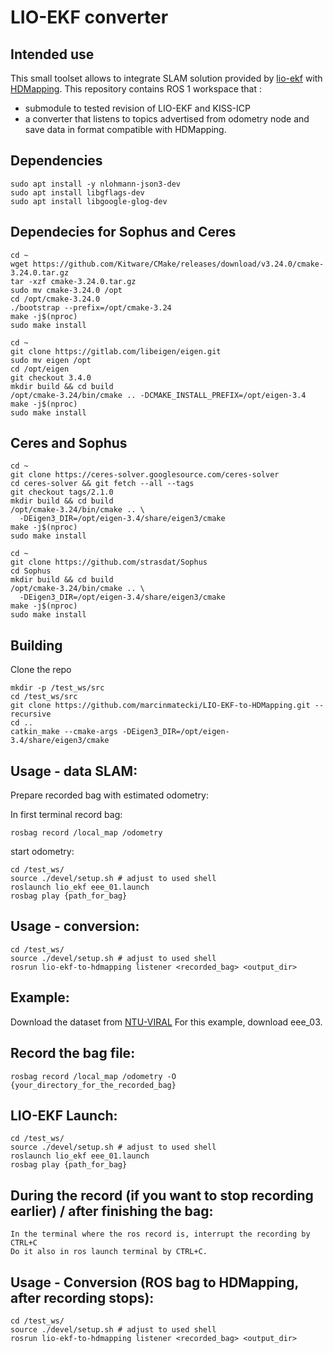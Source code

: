 # LIO-EKF converter

## Intended use 

This small toolset allows to integrate SLAM solution provided by [lio-ekf](https://github.com/YibinWu/LIO-EKF) with [HDMapping](https://github.com/MapsHD/HDMapping).
This repository contains ROS 1 workspace that :
  - submodule to tested revision of LIO-EKF and KISS-ICP
  - a converter that listens to topics advertised from odometry node and save data in format compatible with HDMapping.

## Dependencies

```shell
sudo apt install -y nlohmann-json3-dev
sudo apt install libgflags-dev
sudo apt install libgoogle-glog-dev
```

## Dependecies for Sophus and Ceres
```shell
cd ~
wget https://github.com/Kitware/CMake/releases/download/v3.24.0/cmake-3.24.0.tar.gz
tar -xzf cmake-3.24.0.tar.gz
sudo mv cmake-3.24.0 /opt
cd /opt/cmake-3.24.0
./bootstrap --prefix=/opt/cmake-3.24
make -j$(nproc)
sudo make install

cd ~
git clone https://gitlab.com/libeigen/eigen.git
sudo mv eigen /opt
cd /opt/eigen
git checkout 3.4.0
mkdir build && cd build
/opt/cmake-3.24/bin/cmake .. -DCMAKE_INSTALL_PREFIX=/opt/eigen-3.4
make -j$(nproc)
sudo make install
```

## Ceres and Sophus
```shell
cd ~
git clone https://ceres-solver.googlesource.com/ceres-solver
cd ceres-solver && git fetch --all --tags
git checkout tags/2.1.0
mkdir build && cd build
/opt/cmake-3.24/bin/cmake .. \
  -DEigen3_DIR=/opt/eigen-3.4/share/eigen3/cmake
make -j$(nproc)
sudo make install

cd ~
git clone https://github.com/strasdat/Sophus
cd Sophus
mkdir build && cd build
/opt/cmake-3.24/bin/cmake .. \
  -DEigen3_DIR=/opt/eigen-3.4/share/eigen3/cmake
make -j$(nproc)
sudo make install
```

## Building

Clone the repo
```shell
mkdir -p /test_ws/src
cd /test_ws/src
git clone https://github.com/marcinmatecki/LIO-EKF-to-HDMapping.git --recursive
cd ..
catkin_make --cmake-args -DEigen3_DIR=/opt/eigen-3.4/share/eigen3/cmake
```

## Usage - data SLAM:

Prepare recorded bag with estimated odometry:

In first terminal record bag:
```shell
rosbag record /local_map /odometry
```

 start odometry:
```shell 
cd /test_ws/
source ./devel/setup.sh # adjust to used shell
roslaunch lio_ekf eee_01.launch 
rosbag play {path_for_bag}
```

## Usage - conversion:

```shell
cd /test_ws/
source ./devel/setup.sh # adjust to used shell
rosrun lio-ekf-to-hdmapping listener <recorded_bag> <output_dir>
```

## Example:

Download the dataset from [NTU-VIRAL](https://ntu-aris.github.io/ntu_viral_dataset/)
For this example, download eee_03.

## Record the bag file:

```shell
rosbag record /local_map /odometry -O {your_directory_for_the_recorded_bag}
```

## LIO-EKF Launch:

```shell
cd /test_ws/
source ./devel/setup.sh # adjust to used shell
roslaunch lio_ekf eee_01.launch 
rosbag play {path_for_bag}
```

## During the record (if you want to stop recording earlier) / after finishing the bag:

```shell
In the terminal where the ros record is, interrupt the recording by CTRL+C
Do it also in ros launch terminal by CTRL+C.
```

## Usage - Conversion (ROS bag to HDMapping, after recording stops):

```shell
cd /test_ws/
source ./devel/setup.sh # adjust to used shell
rosrun lio-ekf-to-hdmapping listener <recorded_bag> <output_dir>
```
